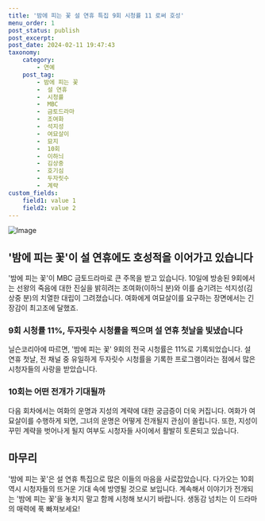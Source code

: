 ```yaml
---
title: '밤에 피는 꽃 설 연휴 특집 9회 시청률 11 로써 호성'
menu_order: 1
post_status: publish
post_excerpt: 
post_date: 2024-02-11 19:47:43
taxonomy:
    category:
        - 연예
    post_tag:
        - 밤에 피는 꽃
        -  설 연휴
        -  시청률
        -  MBC
        -  금토드라마
        -  조여화
        -  석지성
        -  여묘살이
        -  묘지
        -  10회
        -  이하늬
        -  김상중
        -  호기심
        -  두자릿수
        -  계략
custom_fields:
    field1: value 1
    field2: value 2
---
```


![Image](https://mimgnews.pstatic.net/image/018/2024/02/10/0005671224_001_20240210093103046.jpg?type=w540)

## '밤에 피는 꽃'이 설 연휴에도 호성적을 이어가고 있습니다
'밤에 피는 꽃'이 MBC 금토드라마로 큰 주목을 받고 있습니다. 10일에 방송된 9회에서는 선왕의 죽음에 대한 진실을 밝히려는 조여화(이하늬 분)와 이를 숨기려는 석지성(김상중 분)의 치열한 대립이 그려졌습니다. 여화에게 여묘살이를 요구하는 장면에서는 긴장감이 최고조에 달했죠.
### 9회 시청률 11%, 두자릿수 시청률을 찍으며 설 연휴 첫날을 빛냈습니다
닐슨코리아에 따르면, '밤에 피는 꽃' 9회의 전국 시청률은 11%로 기록되었습니다. 설 연휴 첫날, 전 채널 중 유일하게 두자릿수 시청률을 기록한 프로그램이라는 점에서 많은 시청자들의 사랑을 받았습니다.
### 10회는 어떤 전개가 기대될까
다음 회차에서는 여화의 운명과 지성의 계략에 대한 궁금증이 더욱 커집니다. 여화가 여묘살이를 수행하게 되면, 그녀의 운명은 어떻게 전개될지 관심이 쏠립니다. 또한, 지성이 꾸민 계략을 벗어나게 될지 여부도 시청자들 사이에서 활발히 토론되고 있습니다.
## 마무리
'밤에 피는 꽃'은 설 연휴 특집으로 많은 이들의 마음을 사로잡았습니다. 다가오는 10회 역시 시청자들의 뜨거운 기대 속에 방영될 것으로 보입니다. 계속해서 이야기가 전개되는 '밤에 피는 꽃'을 놓치지 말고 함께 시청해 보시기 바랍니다. 생동감 넘치는 이 드라마의 매력에 푹 빠져보세요!
